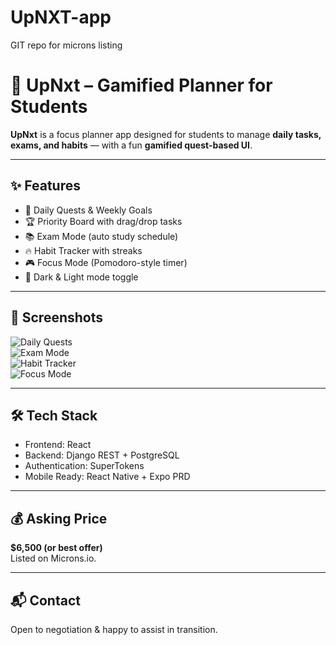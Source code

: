 # UpNXT-app
GIT repo for microns listing

# 🚀 UpNxt – Gamified Planner for Students

**UpNxt** is a focus planner app designed for students to manage **daily tasks, exams, and habits** — with a fun **gamified quest-based UI**.

---

## ✨ Features
- 🎯 Daily Quests & Weekly Goals  
- 🏆 Priority Board with drag/drop tasks  
- 📚 Exam Mode (auto study schedule)  
- 🔥 Habit Tracker with streaks  
- 🎮 Focus Mode (Pomodoro-style timer)  
- 🌙 Dark & Light mode toggle  

---

## 📸 Screenshots
![Daily Quests](./screenshots/dailyquests.png)  
![Exam Mode](./screenshots/exammode.png)  
![Habit Tracker](./screenshots/habittracker.png)  
![Focus Mode](./screenshots/focusmode.png)  

---

## 🛠 Tech Stack
- Frontend: React  
- Backend: Django REST + PostgreSQL  
- Authentication: SuperTokens  
- Mobile Ready: React Native + Expo PRD  

---

## 💰 Asking Price
**$6,500 (or best offer)**  
Listed on Microns.io.  

---

## 📬 Contact
Open to negotiation & happy to assist in transition.  
